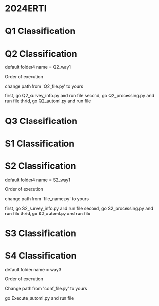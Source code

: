 # 2024ERTI
# Q1 Classification

# Q2 Classification
default folder4 name = Q2_way1

Order of execution

change path from 'Q2_file.py' to yours

first, go Q2_survey_info.py and run file
second, go Q2_processing.py and run file
thrid, go Q2_automl.py and run file
# Q3 Classification

# S1 Classification

# S2 Classification
default folder4 name = S2_way1

Order of execution

change path from 'file_name.py' to yours

first, go S2_survey_info.py and run file
second, go S2_processing.py and run file
thrid, go S2_automl.py and run file
# S3 Classification

# S4 Classification
default folder name = way3


Order of execution


Change path from 'conf_file.py' to yours

go Execute_automl.py and run file
